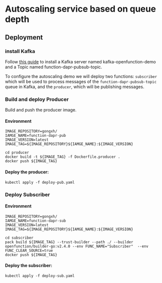 # Autoscaling service based on queue depth
## 
## Deployment
### install Kafka
Follow [this guide](https://github.com/OpenFunction/samples/blob/release-0.6/Prerequisites.md#kafka) to install a Kafka server named kafka-openfunction-demo and a Topic named function-dapr-pubsub-topic.

To configure the autoscaling demo we will deploy two functions: `subscriber` which will be used to process messages of the `function-dapr-pubsub-topic` queue in Kafka, and the `producer`, which will be publishing messages.

### Build and deploy Producer

Build and push the producer image.
#### Environment
```
IMAGE_REPOSITORY=gongxh/
IAMGE_NAME=function-dapr-pub
IMAGE_VERSION=latest
IMAGE_TAG=${IMAGE_REPOSITORY}${IAMGE_NAME}:${IMAGE_VERSION}
```
```shell
cd producer
docker build -t ${IMAGE_TAG} -f Dockerfile.producer .
docker push ${IMAGE_TAG}
```

#### Deploy the producer:

```shell
kubectl apply -f deploy-pub.yaml
```

### Deploy Subscriber

#### Environment
```
IMAGE_REPOSITORY=gongxh/
IAMGE_NAME=function-dapr-sub
IMAGE_VERSION=latest
IMAGE_TAG=${IMAGE_REPOSITORY}${IAMGE_NAME}:${IMAGE_VERSION}
```
```shell
cd subscriber
pack build ${IMAGE_TAG} --trust-builder --path ./ --builder openfunction/builder-go:v2.4.0 --env FUNC_NAME="Subscriber"  --env FUNC_CLEAR_SOURCE=true
docker push ${IMAGE_TAG}
```

#### Deploy the subscriber:

```shell
kubectl apply -f deploy-sub.yaml
```